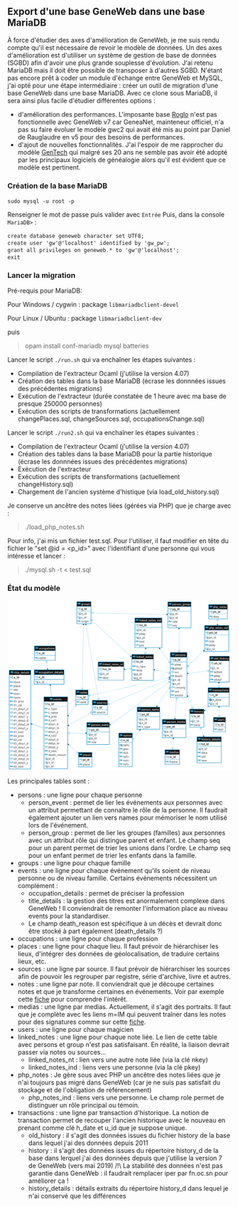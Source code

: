 ## Export d'une base GeneWeb dans une base MariaDB

À force d'étudier des axes d'amélioration de GeneWeb, je me suis rendu compte qu'il est nécessaire de revoir le modèle de données. Un des axes d'amélioration est d'utiliser un système de gestion de base de données (SGBD) afin d'avoir une plus grande souplesse d'évolution. J'ai retenu MariaDB mais il doit être possible de transposer à d'autres SGBD. N'étant pas encore prêt à coder un module d'échange entre GeneWeb et MySQL, j'ai opté pour une étape intermédiaire : créer un outil de migration d'une base GeneWeb dans une base MariaDB. Avec ce clone sous MariaDB, il sera ainsi plus facile d'étudier différentes options :
* d'amélioration des performances. L'imposante base [Roglo](http://roglo.eu/roglo) n'est pas fonctionnelle avec GeneWeb v7 car GeneaNet, mainteneur officiel, n'a pas su faire évoluer le modèle gwc2 qui avait été mis au point par Daniel de Rauglaudre en v5 pour des besoins de performances.
* d'ajout de nouvelles fonctionnalités. J'ai l'espoir de me rapprocher du modèle [GenTech](https://www.ngsgenealogy.org/history/) qui malgré ses 20 ans ne semble pas avoir été adopté par les principaux logiciels de généalogie alors qu'il est évident que ce modèle est pertinent.

### Création de la base MariaDB
```
sudo mysql -u root -p
```
Renseigner le mot de passe puis valider avec `Entrée`
Puis, dans la console `MariaDB>` :
```
create database geneweb character set UTF8;
create user 'gw'@'localhost' identified by 'gw_pw';
grant all privileges on geneweb.* to 'gw'@'localhost';
exit
```

### Lancer la migration

Pré-requis pour MariaDB:

Pour Windows / cygwin : package ```libmariadbclient-devel```

Pour Linux / Ubuntu : package ```libmariadbclient-dev```

puis

> opam install conf-mariadb mysql batteries

Lancer le script ```./run.sh``` qui va enchaîner les étapes suivantes :
* Compilation de l'extracteur Ocaml (j'utilise la version 4.07)
* Création des tables dans la base MariaDB (écrase les donnnées issues des précédentes migrations)
* Exécution de l'extracteur (durée constatée de 1 heure avec ma base de presque 250000 personnes)
* Exécution des scripts de transformations (actuellement changePlaces.sql, changeSources.sql, occupationsChange.sql)

Lancer le script ```./run2.sh``` qui va enchaîner les étapes suivantes :
* Compilation de l'extracteur Ocaml (j'utilise la version 4.07)
* Création des tables dans la base MariaDB pour la partie historique (écrase les donnnées issues des précédentes migrations)
* Exécution de l'extracteur
* Exécution des scripts de transformations (actuellement changeHistory.sql)
* Chargement de l'ancien système d'histique (via load_old_history.sql)

Je conserve un ancêtre des notes liées (gérées via PHP) que je charge avec :

> ./load_php_notes.sh

Pour info, j'ai mis un fichier test.sql. Pour l'utiliser, il faut modifier en tête du fichier le "set @id = <p_id>" avec l'identifiant d'une personne qui vous intéresse et lancer :

> ./mysql.sh -t < test.sql

### État du modèle
![Modèle](modele.png)

Les principales tables sont :
* persons : une ligne pour chaque personne
  * person_event : permet de lier les événements aux personnes avec un attribut permettant de connaître le rôle de la personne. Il faudrait également ajouter un lien vers names pour mémoriser le nom utilisé lors de l'événement.
  * person_group : permet de lier les groupes (familles) aux personnes avec un attribut rôle qui distingue parent et enfant. Le champ seq pour un parent permet de trier les unions dans l'ordre. Le champ seq pour un enfant permet de trier les enfants dans la famille.
* groups : une ligne pour chaque famille
* events : une ligne pour chaque événement qu'ils soient de niveau personne ou de niveau famille. Certains événements nécessitent un complément :
  * occupation_details : permet de préciser la profession
  * title_details : la gestion des titres est anormalement complexe dans GeneWeb ! Il conviendrait de remonter l'information place au niveau events pour la standardiser.
  * Le champ death_reason est spécifique à un décès et devrait donc être stocké à part également (death_details ?)
* occupations : une ligne pour chaque profession
* places : une ligne pour chaque lieu. Il faut prévoir de hiérarchiser les lieux, d'intégrer des données de géolocalisation, de traduire certains lieux, etc.
* sources : une ligne par source. Il faut prévoir de hiérarchiser les sources afin de pouvoir les regrouper par registre, série d'archive, livre et autres.
* notes : une ligne par note. Il conviendrait que je découpe certaines notes et que je transforme certaines en événements. Voir par exemple cette [fiche](https://lledieu.org/?p=robert&n=vainet&oc=1) pour comprendre l'intérêt.
* medias : une ligne par medias. Actuellement, il s'agit des portraits. Il faut que je complète avec les liens m=IM qui peuvent traîner dans les notes pour des signatures comme sur cette [fiche](https://lledieu.org/?p=stanislas&n=gamot&oc=5).
* users : une ligne pour chaque magicien
* linked_notes : une ligne pour chaque note liée. Le lien de cette table avec persons et group n'est pas satisfaisant. En réalité, la liaison devrait passer via notes ou sources...
  * linked_notes_nt : lien vers une autre note liée (via la clé nkey)
  * linked_notes_ind : liens vers une personne (via la clé pkey)
* php_notes : Je gère sous avec PHP un ancêtre des notes liées que je n'ai toujours pas migré dans GeneWeb (car je ne suis pas satisfait du stockage et de l'obligation de référencement)
  * php_notes_ind : liens vers une personne. Le champ role permet de distinguer un rôle principal ou témoin.
* transactions : une ligne par transaction d'historique. La notion de transaction permet de recouper l'ancien historique avec le nouveau en prenant comme clé h_date et u_id que je suppose unique.
  * old_history : il s'agit des données issues du fichier history de la base dans lequel j'ai des données depuis 2011
  * history : il s'agit des données issues du répertoire history_d de la base dans lerquel j'ai des données depuis que j'utilise la version 7 de GeneWeb (vers mai 2019) /!\ La stabilité des données n'est pas garantie dans GeneWeb : il faudrait remplacer iper par fn.oc.sn pour améliorer ça !
  * history_details : détails extraits du répertoire history_d dans lequel je n'ai conservé que les différences
